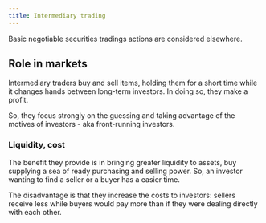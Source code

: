 ```yaml
---
title: Intermediary trading
---
```


Basic negotiable securities tradings actions are considered elsewhere.

## Role in markets

Intermediary traders buy and sell items, holding them for a short time while it changes hands between long-term investors. In doing so, they make a profit.

So, they focus strongly on the guessing and taking advantage of the motives of investors - aka front-running investors.

### Liquidity, cost

The benefit they provide is in bringing greater liquidity to assets, buy supplying a sea of ready purchasing and selling power. So, an investor wanting to find a seller or a buyer has a easier time.

The disadvantage is that they increase the costs to investors: sellers receive less while buyers would pay more than if they were dealing directly with each other.
